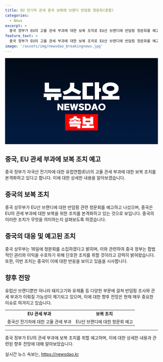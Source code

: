 ```yaml
---
title: EU 전기차 관세 중국 보복에 브랜디 반덤핑 청문회(종합)
categories:
  - News
excerpt: >
  중국 정부가 EU의 고율 관세 부과에 대한 보복 조치로 EU산 브랜디에 반덤핑 청문회를 예고했다. 프랑스와 스페인은 중국산 전기차 관세 부과를 지지하고 있어 중국의 보복 조치가 예상된다. 중국은 이에 앞서 유럽산 돼지고기와 유제품에 대한 반덤핑 조사에도 착수했으며, 이로 인해 EU산 브랜디에 대한 청문회가 열릴 가능성도 제기되고 있다. 중국은 자국 이익 보호를 강조하면서 이러한 조치를 취할 것이라 경고하고 있다. EU 관세 부과 조치의 피해를 최소화하기 위해 중국 자동차 업계도 움직임을 보이고 있다. 
feature_text: >
  중국 정부가 EU의 고율 관세 부과에 대한 보복 조치로 EU산 브랜디에 반덤핑 청문회를 예고했다. 프랑스와 스페인은 중국산 전기차 관세 부과를 지지하고 있어 중국의 보복 조치가 예상된다. 중국은 이에 앞서 유럽산 돼지고기와 유제품에 대한 반덤핑 조사에도 착수했으며, 이로 인해 EU산 브랜디에 대한 청문회가 열릴 가능성도 제기되고 있다. 중국은 자국 이익 보호를 강조하면서 이러한 조치를 취할 것이라 경고하고 있다. EU 관세 부과 조치의 피해를 최소화하기 위해 중국 자동차 업계도 움직임을 보이고 있다. 
image: '/assets/img/newsdao_breakingnews.jpg'
---
```


<p><img src="/assets/img/newsdao_breakingnews.jpg" alt="pcversion 속보" /></p>

<h2 data-ke-size="size26">중국, EU 관세 부과에 보복 조치 예고</h2>

<p data-ke-size="size16">중국 정부가 자국산 전기차에 대한 유럽연합(EU)의 고율 관세 부과에 대한 보복 조치를 본격화하고 있다고 합니다. 이에 대한 상세한 내용을 알아보겠습니다.</p>

<h2 data-ke-size="size24">중국의 보복 조치</h2>

<p data-ke-size="size16">중국 상무부가 EU산 브랜디에 대한 반덤핑 관련 청문회를 예고하고 나섰으며, 중국은 EU의 관세 부과에 대한 보복을 위한 조치를 본격화하고 있는 것으로 보입니다. 중국의 이러한 조치가 무엇을 의미하는지 살펴보도록 하겠습니다.</p>

<h2 data-ke-size="size24">중국의 대응 및 예고된 조치</h2>

<p data-ke-size="size16">중국 상무부는 18일에 청문회를 소집하겠다고 밝히며, 이와 관련하여 중국 정부는 합법적인 권리와 이익을 수호하기 위해 단호한 조치를 취할 것이라고 강력히 밝혀왔습니다. 또한, 이번 조치는 중국이 이에 대한 반응을 보이고 있음을 시사합니다.</p>

<h2 data-ke-size="size24">향후 전망</h2>

<p data-ke-size="size16">유럽산 브랜디뿐만 아니라 돼지고기와 유제품 등 다양한 부문에 걸쳐 반덤핑 조사와 관세 부과가 이뤄질 가능성이 제기되고 있으며, 이에 대한 향후 전망은 현재 매우 중요한 이슈로 여겨지고 있습니다.</p>

<table>
    <tr>
        <td style="text-align: center; height: 17px;"><b>EU 관세 부과</b></td>
        <td style="text-align: center; height: 17px;"><b>보복 조치</b></td>
    </tr>
    <tr>
        <td style="text-align: center; height: 17px;">중국산 전기차에 대한 고율 관세 부과</td>
        <td style="text-align: center; height: 17px;">EU산 브랜디에 대한 청문회 예고</td>
    </tr>
</table>

<hr> 

<p data-ke-size="size16">중국 정부가 EU의 관세 부과에 보복 조치를 취할 예고하며, 이에 대한 상세한 내용과 관련된 향후 전망에 대해 알아보았습니다.</p>
실시간 뉴스 속보는, <a href="https://newsdao.kr" rel="dofollow">https://newsdao.kr</a>


